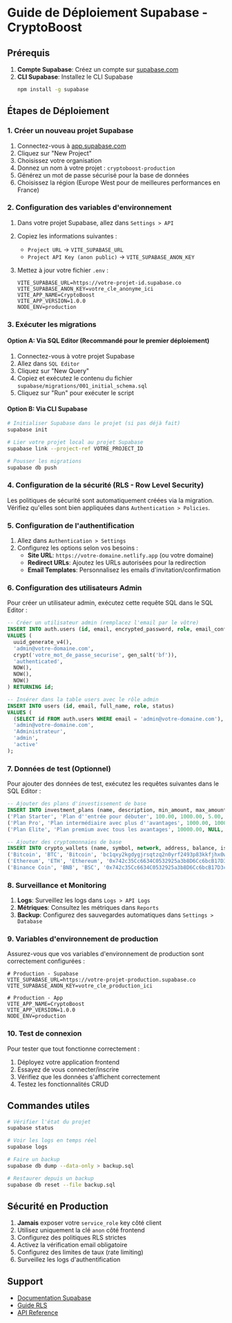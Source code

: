 # Guide de Déploiement Supabase - CryptoBoost

## Prérequis

1. **Compte Supabase**: Créez un compte sur [supabase.com](https://supabase.com)
2. **CLI Supabase**: Installez le CLI Supabase
   ```bash
   npm install -g supabase
   ```

## Étapes de Déploiement

### 1. Créer un nouveau projet Supabase

1. Connectez-vous à [app.supabase.com](https://app.supabase.com)
2. Cliquez sur "New Project"
3. Choisissez votre organisation
4. Donnez un nom à votre projet : `cryptoboost-production`
5. Générez un mot de passe sécurisé pour la base de données
6. Choisissez la région (Europe West pour de meilleures performances en France)

### 2. Configuration des variables d'environnement

1. Dans votre projet Supabase, allez dans `Settings > API`
2. Copiez les informations suivantes :
   - `Project URL` → `VITE_SUPABASE_URL`
   - `Project API Key (anon public)` → `VITE_SUPABASE_ANON_KEY`

3. Mettez à jour votre fichier `.env` :
   ```env
   VITE_SUPABASE_URL=https://votre-projet-id.supabase.co
   VITE_SUPABASE_ANON_KEY=votre_cle_anonyme_ici
   VITE_APP_NAME=CryptoBoost
   VITE_APP_VERSION=1.0.0
   NODE_ENV=production
   ```

### 3. Exécuter les migrations

#### Option A: Via SQL Editor (Recommandé pour le premier déploiement)

1. Connectez-vous à votre projet Supabase
2. Allez dans `SQL Editor`
3. Cliquez sur "New Query"
4. Copiez et exécutez le contenu du fichier `supabase/migrations/001_initial_schema.sql`
5. Cliquez sur "Run" pour exécuter le script

#### Option B: Via CLI Supabase

```bash
# Initialiser Supabase dans le projet (si pas déjà fait)
supabase init

# Lier votre projet local au projet Supabase
supabase link --project-ref VOTRE_PROJECT_ID

# Pousser les migrations
supabase db push
```

### 4. Configuration de la sécurité (RLS - Row Level Security)

Les politiques de sécurité sont automatiquement créées via la migration. Vérifiez qu'elles sont bien appliquées dans `Authentication > Policies`.

### 5. Configuration de l'authentification

1. Allez dans `Authentication > Settings`
2. Configurez les options selon vos besoins :
   - **Site URL**: `https://votre-domaine.netlify.app` (ou votre domaine)
   - **Redirect URLs**: Ajoutez les URLs autorisées pour la redirection
   - **Email Templates**: Personnalisez les emails d'invitation/confirmation

### 6. Configuration des utilisateurs Admin

Pour créer un utilisateur admin, exécutez cette requête SQL dans le SQL Editor :

```sql
-- Créer un utilisateur admin (remplacez l'email par le vôtre)
INSERT INTO auth.users (id, email, encrypted_password, role, email_confirmed_at, created_at, updated_at)
VALUES (
  uuid_generate_v4(),
  'admin@votre-domaine.com',
  crypt('votre_mot_de_passe_securise', gen_salt('bf')),
  'authenticated',
  NOW(),
  NOW(),
  NOW()
) RETURNING id;

-- Insérer dans la table users avec le rôle admin
INSERT INTO users (id, email, full_name, role, status)
VALUES (
  (SELECT id FROM auth.users WHERE email = 'admin@votre-domaine.com'),
  'admin@votre-domaine.com',
  'Administrateur',
  'admin',
  'active'
);
```

### 7. Données de test (Optionnel)

Pour ajouter des données de test, exécutez les requêtes suivantes dans le SQL Editor :

```sql
-- Ajouter des plans d'investissement de base
INSERT INTO investment_plans (name, description, min_amount, max_amount, profit_target, duration_days, features) VALUES
('Plan Starter', 'Plan d''entrée pour débuter', 100.00, 1000.00, 5.00, 30, ARRAY['Support 24/7', 'Rapport mensuel']),
('Plan Pro', 'Plan intermédiaire avec plus d''avantages', 1000.00, 10000.00, 8.00, 60, ARRAY['Support prioritaire', 'Rapport hebdomadaire', 'Analyse personnalisée']),
('Plan Elite', 'Plan premium avec tous les avantages', 10000.00, NULL, 12.00, 90, ARRAY['Support dédié', 'Rapport quotidien', 'Analyse avancée', 'Accès VIP']);

-- Ajouter des cryptomonnaies de base
INSERT INTO crypto_wallets (name, symbol, network, address, balance, is_active) VALUES
('Bitcoin', 'BTC', 'Bitcoin', 'bc1qxy2kgdygjrsqtzq2n0yrf2493p83kkfjhx0wlh', 0.00000000, true),
('Ethereum', 'ETH', 'Ethereum', '0x742c35Cc6634C0532925a3b8D6Cc6bcB17D3c7BD', 0.000000000000000000, true),
('Binance Coin', 'BNB', 'BSC', '0x742c35Cc6634C0532925a3b8D6Cc6bcB17D3c7BD', 0.000000000000000000, true);
```

### 8. Surveillance et Monitoring

1. **Logs**: Surveillez les logs dans `Logs > API Logs`
2. **Métriques**: Consultez les métriques dans `Reports`
3. **Backup**: Configurez des sauvegardes automatiques dans `Settings > Database`

### 9. Variables d'environnement de production

Assurez-vous que vos variables d'environnement de production sont correctement configurées :

```env
# Production - Supabase
VITE_SUPABASE_URL=https://votre-projet-production.supabase.co
VITE_SUPABASE_ANON_KEY=votre_cle_production_ici

# Production - App
VITE_APP_NAME=CryptoBoost
VITE_APP_VERSION=1.0.0
NODE_ENV=production
```

### 10. Test de connexion

Pour tester que tout fonctionne correctement :

1. Déployez votre application frontend
2. Essayez de vous connecter/inscrire
3. Vérifiez que les données s'affichent correctement
4. Testez les fonctionnalités CRUD

## Commandes utiles

```bash
# Vérifier l'état du projet
supabase status

# Voir les logs en temps réel
supabase logs

# Faire un backup
supabase db dump --data-only > backup.sql

# Restaurer depuis un backup
supabase db reset --file backup.sql
```

## Sécurité en Production

1. **Jamais** exposer votre `service_role` key côté client
2. Utilisez uniquement la clé `anon` côté frontend
3. Configurez des politiques RLS strictes
4. Activez la vérification email obligatoire
5. Configurez des limites de taux (rate limiting)
6. Surveillez les logs d'authentification

## Support

- [Documentation Supabase](https://supabase.com/docs)
- [Guide RLS](https://supabase.com/docs/guides/auth/row-level-security)
- [API Reference](https://supabase.com/docs/reference/javascript/introduction)